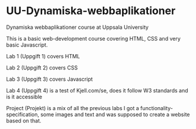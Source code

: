 # UU-Dynamiska-webbaplikationer
Dynamiska webbaplikationer course at Uppsala University

This is a basic web-development course covering HTML, CSS and very basic Javascript.

Lab 1 (Uppgift 1) covers HTML

Lab 2 (Uppgift 2) covers CSS

Lab 3 (Uppgift 3) covers Javascript

Lab 4 (Uppgift 4) is a test of Kjell.com/se, does it follow W3 standards and is it accessible

Project (Projekt) is a mix of all the previous labs
I got a functionality-specification, some images and text and was supposed to create a website based on that.

